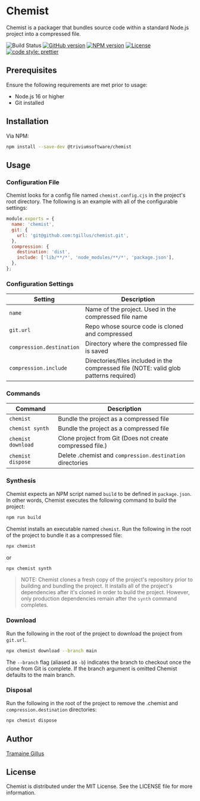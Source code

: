 # Chemist

Chemist is a packager that bundles source code within a standard Node.js project into a compressed file.

![Build Status](https://github.com/tgillus/chemist/actions/workflows/main.yml/badge.svg)
[![GitHub version](https://img.shields.io/github/package-json/v/tgillus/chemist)](https://github.com/tgillus/chemist#readme)
[![NPM version](https://img.shields.io/npm/v/@triviumsoftware/chemist)](https://www.npmjs.com/package/@triviumsoftware/chemist)
[![License](https://img.shields.io/npm/l/@triviumsoftware/chemist)](https://github.com/tgillus/chemist/blob/main/LICENSE)
[![code style: prettier](https://img.shields.io/badge/code_style-prettier-ff69b4.svg?style=flat-square)](https://github.com/prettier/prettier)

## Prerequisites

Ensure the following requirements are met prior to usage:

- Node.js 16 or higher
- Git installed

## Installation

Via NPM:

```bash
npm install --save-dev @triviumsoftware/chemist
```

## Usage

### Configuration File

Chemist looks for a config file named `chemist.config.cjs` in the project's root directory. The following is an example with all of the configurable settings:

```javascript
module.exports = {
  name: 'chemist',
  git: {
    url: 'git@github.com:tgillus/chemist.git',
  },
  compression: {
    destination: 'dist',
    include: ['lib/**/*', 'node_modules/**/*', 'package.json'],
  },
};
```

### Configuration Settings

| Setting                   | Description                                                                            |
| ------------------------- | -------------------------------------------------------------------------------------- |
| `name`                    | Name of the project. Used in the compressed file name                                  |
| `git.url`                 | Repo whose source code is cloned and compressed                                        |
| `compression.destination` | Directory where the compressed file is saved                                           |
| `compression.include`     | Directories/files included in the compressed file (NOTE: valid glob patterns required) |

### Commands

| Command            | Description                                               |
| ------------------ | --------------------------------------------------------- |
| `chemist`          | Bundle the project as a compressed file                   |
| `chemist synth`    | Bundle the project as a compressed file                   |
| `chemist download` | Clone project from Git (Does not create compressed file.) |
| `chemist dispose`  | Delete .chemist and `compression.destination` directories |

### Synthesis

Chemist expects an NPM script named `build` to be defined in `package.json`. In other words, Chemist executes the following command to build the project:

```bash
npm run build
```

Chemist installs an executable named `chemist`. Run the following in the root of the project to bundle it as a compressed file:

```bash
npx chemist
```

or

```bash
npx chemist synth
```

> NOTE: Chemist clones a fresh copy of the project's repository prior to building and bundling the project. It installs all of the project's dependencies after it's cloned in order to build the project. However, only production dependencies remain after the `synth` command completes.

### Download

Run the following in the root of the project to download the project from `git.url`.

```bash
npx chemist download --branch main
```

The `--branch` flag (aliased as `-b`) indicates the branch to checkout once the clone from Git is complete. If the branch argument is omitted Chemist defaults to the main branch.

### Disposal

Run the following in the root of the project to remove the .chemist and `compression.destination` directories:

```bash
npx chemist dispose
```

## Author

[Tramaine Gillus](https://tramaine.me)

## License

Chemist is distributed under the MIT License. See the LICENSE file for more information.
